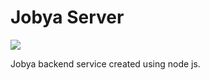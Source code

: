 # Jobya Server

![](https://dpbnri2zg3lc2.cloudfront.net/en/wp-content/uploads/2022/01/Nodejs_opens_up_the_backend_to_javascript.jpg)

Jobya backend service created using node js.

